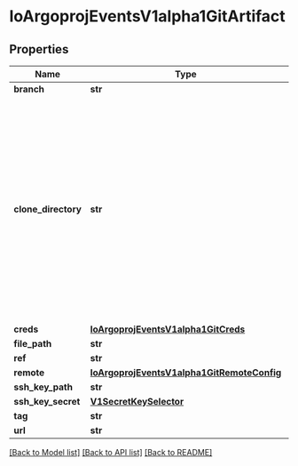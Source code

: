 # IoArgoprojEventsV1alpha1GitArtifact

## Properties
Name | Type | Description | Notes
------------ | ------------- | ------------- | -------------
**branch** | **str** |  | [optional] 
**clone_directory** | **str** | Directory to clone the repository. We clone complete directory because GitArtifact is not limited to any specific Git service providers. Hence we don&#39;t use any specific git provider client. | [optional] 
**creds** | [**IoArgoprojEventsV1alpha1GitCreds**](IoArgoprojEventsV1alpha1GitCreds.md) |  | [optional] 
**file_path** | **str** |  | [optional] 
**ref** | **str** |  | [optional] 
**remote** | [**IoArgoprojEventsV1alpha1GitRemoteConfig**](IoArgoprojEventsV1alpha1GitRemoteConfig.md) |  | [optional] 
**ssh_key_path** | **str** |  | [optional] 
**ssh_key_secret** | [**V1SecretKeySelector**](V1SecretKeySelector.md) |  | [optional] 
**tag** | **str** |  | [optional] 
**url** | **str** |  | [optional] 

[[Back to Model list]](../README.md#documentation-for-models) [[Back to API list]](../README.md#documentation-for-api-endpoints) [[Back to README]](../README.md)


